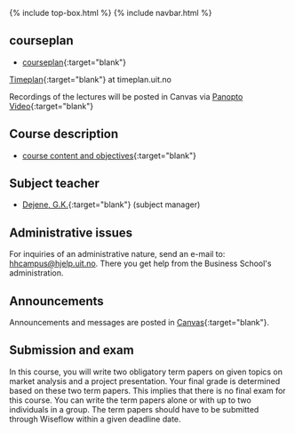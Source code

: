 {% include top-box.html %} <!-- Kode for å inkludere boksen på toppen av siden. Se _config.yml for å gjøre endringer. -->
{% include navbar.html %} <!-- Kode for navigasjonsmeny. Se navbar.html for å gjøre endringer. -->
<!-- Gjør endringer under her -->

## courseplan  

- [courseplan](courseplan.md){:target="blank"}


[Timeplan](https://timeplan.uit.no/emne_timeplan.php?sem=22h&module=SOK-3008-1#week=33-52 ){:target="blank"} at timeplan.uit.no

Recordings of the lectures will be posted in Canvas via [Panopto Video](https://uit.instructure.com/courses/25562/external_tools/1032){:target="blank"}   

## Course description
 
- [course content and objectives](https://uit.no/utdanning/emner/emne/765596/sok-3008){:target="blank"}


## Subject teacher   

- [Dejene, G.K.](https://uit.no/ansatte/person?p_document_id=559969){:target="blank"} (subject manager)


## Administrative issues

For inquiries of an administrative nature, send an e-mail to: <hhcampus@hjelp.uit.no>. There you get help from the Business School's administration.


## Announcements

Announcements and messages are posted in [Canvas](https://uit.instructure.com/courses/26960/announcements){:target="blank"}.

## Submission and exam 

 In this course, you will write two obligatory term papers on given topics on market analysis and a project presentation. Your final grade is determined based on these two term papers. This implies that there is no final exam for this course. You can write the term papers alone or with up to two individuals in a group. The term papers should have to be submitted through Wiseflow within a given deadline date.  
